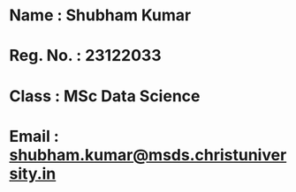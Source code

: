 # Name : Shubham Kumar
# Reg. No. : 23122033
# Class : MSc Data Science
# Email : shubham.kumar@msds.christuniversity.in
